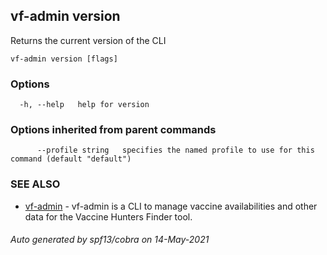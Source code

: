 ## vf-admin version

Returns the current version of the CLI

```
vf-admin version [flags]
```

### Options

```
  -h, --help   help for version
```

### Options inherited from parent commands

```
      --profile string   specifies the named profile to use for this command (default "default")
```

### SEE ALSO

* [vf-admin](vf-admin.md)	 - vf-admin is a CLI to manage vaccine availabilities and other data for the Vaccine Hunters Finder tool.

###### Auto generated by spf13/cobra on 14-May-2021
